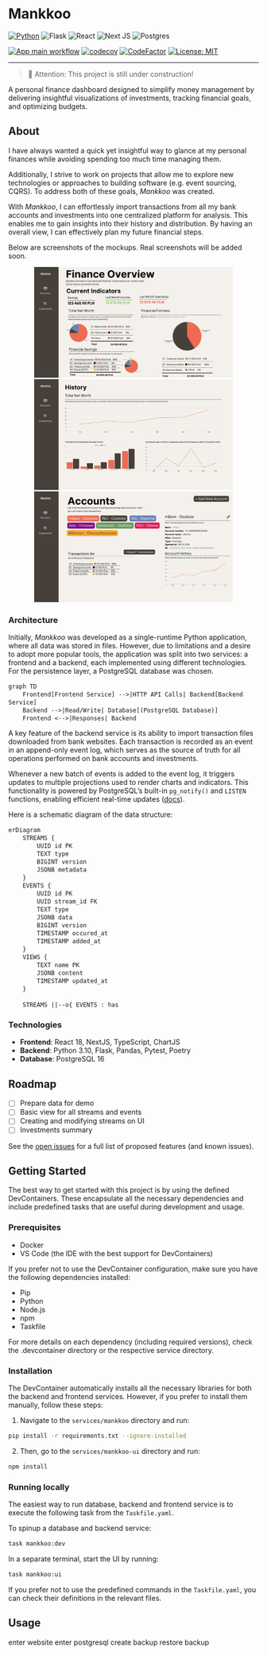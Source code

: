 # Mankkoo

[![Python](https://img.shields.io/badge/Python-3776AB?style=for-the-badge&logo=python&logoColor=white)](https://docs.python.org/3.10/)
![Flask](https://img.shields.io/badge/flask-%23000.svg?style=for-the-badge&logo=flask&logoColor=white)
![React](https://img.shields.io/badge/react-%2320232a.svg?style=for-the-badge&logo=react&logoColor=%2361DAFB)
![Next JS](https://img.shields.io/badge/Next-black?style=for-the-badge&logo=next.js&logoColor=white)
![Postgres](https://img.shields.io/badge/postgres-%23316192.svg?style=for-the-badge&logo=postgresql&logoColor=white)

 [![App main workflow](https://github.com/wkrzywiec/mankkoo/actions/workflows/services-main.yaml/badge.svg?branch=main)](https://github.com/wkrzywiec/mankkoo/actions/workflows/services-main.yaml)
 [![codecov](https://codecov.io/gh/wkrzywiec/mankkoo/branch/main/graph/badge.svg?token=53N40DW01T)](https://codecov.io/gh/wkrzywiec/mankkoo)
[![CodeFactor](https://www.codefactor.io/repository/github/wkrzywiec/mankkoo/badge)](https://www.codefactor.io/repository/github/wkrzywiec/mankkoo) [![License: MIT](https://img.shields.io/badge/License-MIT-yellow.svg)](https://opensource.org/licenses/MIT)

---

> 🚧 Attention: This project is still under construction!

A personal finance dashboard designed to simplify money management by delivering insightful visualizations of investments, tracking financial goals, and optimizing budgets.

## About

I have always wanted a quick yet insightful way to glance at my personal finances while avoiding spending too much time managing them.

Additionally, I strive to work on projects that allow me to explore new technologies or approaches to building software (e.g. event sourcing, CQRS). To address both of these goals, *Mankkoo* was created.

With *Mankkoo*, I can effortlessly import transactions from all my bank accounts and investments into one centralized platform for analysis. This enables me to gain insights into their history and distribution. By having an overall view, I can effectively plan my future financial steps.

Below are screenshots of the mockups. Real screenshots will be added soon.

<p align="center">
  <img src="./img/home.png" alt="Home page" width="400"/>
  <img src="./img/history.png" alt="Financial History" width="400"/>
  <img src="./img/accounts.png" alt="Bank Accounts page" width="400"/>
</p>

### Architecture

Initially, *Mankkoo* was developed as a single-runtime Python application, where all data was stored in files. However, due to limitations and a desire to adopt more popular tools, the application was split into two services: a frontend and a backend, each implemented using different technologies. For the persistence layer, a PostgreSQL database was chosen.

```mermaid
graph TD
    Frontend[Frontend Service] -->|HTTP API Calls| Backend[Backend Service]
    Backend -->|Read/Write| Database[(PostgreSQL Database)]
    Frontend <-->|Responses| Backend
```

A key feature of the backend service is its ability to import transaction files downloaded from bank websites. Each transaction is recorded as an event in an append-only event log, which serves as the source of truth for all operations performed on bank accounts and investments.

Whenever a new batch of events is added to the event log, it triggers updates to multiple projections used to render charts and indicators. This functionality is powered by PostgreSQL’s built-in `pg_notify()` and `LISTEN` functions, enabling efficient real-time updates ([docs](https://www.postgresql.org/docs/current/sql-notify.html)).

Here is a schematic diagram of the data structure:

```mermaid
erDiagram
    STREAMS {
        UUID id PK
        TEXT type
        BIGINT version
        JSONB metadata
    }
    EVENTS {
        UUID id PK
        UUID stream_id FK
        TEXT type
        JSONB data
        BIGINT version
        TIMESTAMP occured_at
        TIMESTAMP added_at
    }
    VIEWS {
        TEXT name PK
        JSONB content
        TIMESTAMP updated_at
    }

    STREAMS ||--o{ EVENTS : has

```

### Technologies

* **Frontend**: React 18, NextJS, TypeScript, ChartJS
* **Backend**: Python 3.10, Flask, Pandas, Pytest, Poetry
* **Database**: PostgreSQL 16

## Roadmap

- [ ] Prepare data for demo
- [ ] Basic view for all streams and events
- [ ] Creating and modifying streams on UI
- [ ] Investments summary 

See the [open issues](https://github.com/wkrzywiec/mankkoo/issues) for a full list of proposed features (and known issues).

## Getting Started

The best way to get started with this project is by using the defined DevContainers. These encapsulate all the necessary dependencies and include predefined tasks that are useful during development and usage.

### Prerequisites

* Docker
* VS Code (the IDE with the best support for DevContainers)

If you prefer not to use the DevContainer configuration, make sure you have the following dependencies installed:

* Pip
* Python
* Node.js
* npm
* Taskfile

For more details on each dependency (including required versions), check the .devcontainer directory or the respective service directory.

### Installation

The DevContainer automatically installs all the necessary libraries for both the backend and frontend services. However, if you prefer to install them manually, follow these steps:

1. Navigate to the `services/mankkoo` directory and run:

```bash
pip install -r requirements.txt --ignore-installed
```

2. Then, go to the `services/mankkoo-ui` directory and run:

```bash
npm install
```

### Running locally

The easiest way to run database, backend and frontend service is to execute the following task from the `Taskfile.yaml`.

To spinup a database and backend service:

```bash
task mankkoo:dev
```

In a separate terminal, start the UI by running:

```bash
task mankkoo:ui
```

If you prefer not to use the predefined commands in the `Taskfile.yaml`, you can check their definitions in the relevant files.

## Usage

enter website
enter postgresql
create backup
restore backup


